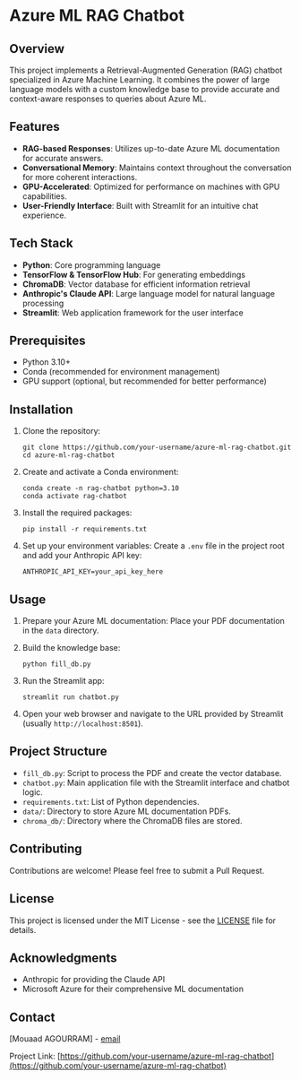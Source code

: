# Azure ML RAG Chatbot

## Overview

This project implements a Retrieval-Augmented Generation (RAG) chatbot specialized in Azure Machine Learning. It combines the power of large language models with a custom knowledge base to provide accurate and context-aware responses to queries about Azure ML.

## Features

- **RAG-based Responses**: Utilizes up-to-date Azure ML documentation for accurate answers.
- **Conversational Memory**: Maintains context throughout the conversation for more coherent interactions.
- **GPU-Accelerated**: Optimized for performance on machines with GPU capabilities.
- **User-Friendly Interface**: Built with Streamlit for an intuitive chat experience.

## Tech Stack

- **Python**: Core programming language
- **TensorFlow & TensorFlow Hub**: For generating embeddings
- **ChromaDB**: Vector database for efficient information retrieval
- **Anthropic's Claude API**: Large language model for natural language processing
- **Streamlit**: Web application framework for the user interface

## Prerequisites

- Python 3.10+
- Conda (recommended for environment management)
- GPU support (optional, but recommended for better performance)

## Installation

1. Clone the repository:

   ```
   git clone https://github.com/your-username/azure-ml-rag-chatbot.git
   cd azure-ml-rag-chatbot
   ```

2. Create and activate a Conda environment:

   ```
   conda create -n rag-chatbot python=3.10
   conda activate rag-chatbot
   ```

3. Install the required packages:

   ```
   pip install -r requirements.txt
   ```

4. Set up your environment variables:
   Create a `.env` file in the project root and add your Anthropic API key:
   ```
   ANTHROPIC_API_KEY=your_api_key_here
   ```

## Usage

1. Prepare your Azure ML documentation:
   Place your PDF documentation in the `data` directory.

2. Build the knowledge base:

   ```
   python fill_db.py
   ```

3. Run the Streamlit app:

   ```
   streamlit run chatbot.py
   ```

4. Open your web browser and navigate to the URL provided by Streamlit (usually `http://localhost:8501`).

## Project Structure

- `fill_db.py`: Script to process the PDF and create the vector database.
- `chatbot.py`: Main application file with the Streamlit interface and chatbot logic.
- `requirements.txt`: List of Python dependencies.
- `data/`: Directory to store Azure ML documentation PDFs.
- `chroma_db/`: Directory where the ChromaDB files are stored.

## Contributing

Contributions are welcome! Please feel free to submit a Pull Request.

## License

This project is licensed under the MIT License - see the [LICENSE](LICENSE) file for details.

## Acknowledgments

- Anthropic for providing the Claude API
- Microsoft Azure for their comprehensive ML documentation

## Contact

[Mouaad AGOURRAM] - [email](mouaad.agourram@outlook.fr)

Project Link: [https://github.com/your-username/azure-ml-rag-chatbot](https://github.com/your-username/azure-ml-rag-chatbot)
